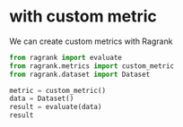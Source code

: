# with custom metric

We can create custom metrics with Ragrank

```python
from ragrank import evaluate
from ragrank.metrics import custom_metric
from ragrank.dataset import Dataset

metric = custom_metric()
data = Dataset()
result = evaluate(data)
result
```